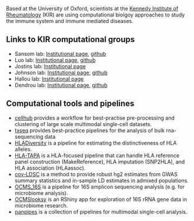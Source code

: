 Based at the University of Oxford, scientists at the [Kennedy Institute of Rheumatology](https://www.kennedy.ox.ac.uk) (KIR) are using computational biolgoy approaches to study the immune system and immune mediated diseases. 

## Links to KIR computational groups

* Sansom lab: [Institutional page](https://www.kennedy.ox.ac.uk/research/research-groups/computational-genomics), [github](https://github.com/sansomlab)
* Luo lab: [Institutional page](https://www.kennedy.ox.ac.uk/research/research-groups/luo-group-statistical-genomics-and-computational-immunology), [github](https://github.com/yang-luo-lab/)
* Jostins lab: [Institutional page](https://www.kennedy.ox.ac.uk/research/research-groups/jostins-group-statistical-genetics-of-immune-variation)
* Johnson lab: [Institutional page](https://www.kennedy.ox.ac.uk/research/research-groups/computational-genomics), [github](https://github.com/OxfordCMS)
* Hallou lab: [Institutional page](https://www.kennedy.ox.ac.uk/team/adrien-hallou)
* Dendrou lab: [Institutional page](https://www.kennedy.ox.ac.uk/research/research-groups/dendrou-group-immune-disease-multiomics), [github](https://github.com/DendrouLab)

## Computational tools and pipelines


* [cellhub](https://github.com/sansomlab/cellhub) provides a workflow for best-practise pre-processing and clustering of large scale multimodal single-cell datasets.
* [txseq](https://github.com/sansomlab/txseq) provides best-practice pipelines for the analysis of bulk rna-sequencing data
* [HLADiversity](https://github.com/yang-luo-lab/HLADiversity) is a pipeline for estimating the distinctiveness of HLA alleles.
* [HLA-TAPA](https://github.com/yang-luo-lab/HLA-TAPAS) is a HLA-focused pipeline that can handle HLA reference panel construction (MakeReference), HLA imputation (SNP2HLA), and HLA association (HLAassoc).
* [cov-LDSC](https://github.com/yang-luo-lab/cov-ldsc)  is a method to provide robust hg2 estimates from GWAS summary statistics and in-sample LD estimates in admixed populations.
* [OCMS_16S](https://github.com/OxfordCMS/OCMS_16S) is a pipeline for 16S amplicon sequencing analysis (e.g. for microbiome analysis).
* [OCMSlooksy](https://github.com/OxfordCMS/OCMSlooksy) is an RShiny app for exploration of 16S rRNA gene data in microbiome research.
* [panpipes](https://github.com/DendrouLab/panpipes/tree/main) is a collection of pipelines for multimodal single-cell analysis.
